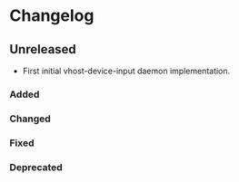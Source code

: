 # Changelog
## Unreleased

- First initial vhost-device-input daemon implementation.

### Added

### Changed

### Fixed

### Deprecated

